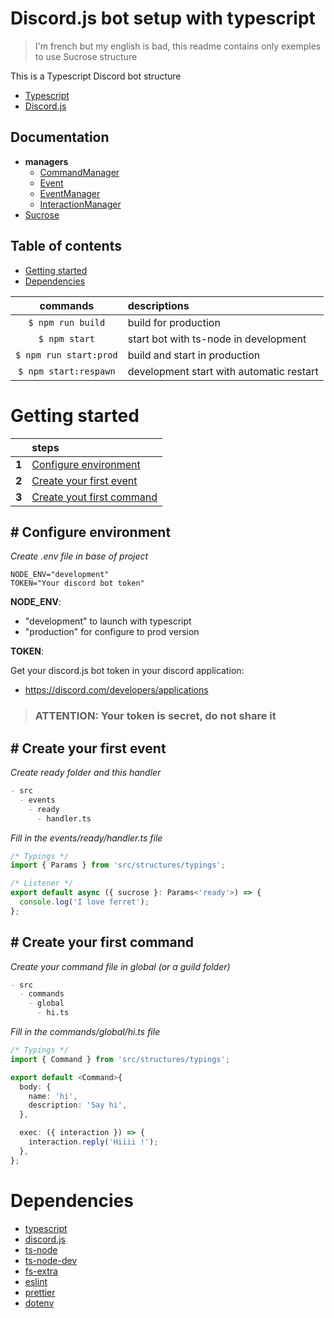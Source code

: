 # Discord.js bot setup with typescript

> I'm french but my english is bad, this readme contains only exemples to use Sucrose structure

This is a Typescript Discord bot structure

- [Typescript](https://www.typescriptlang.org/docs/handbook/typescript-in-5-minutes.html)
- [Discord.js](https://discord.js.org/#/docs/discord.js/stable/general/welcome)

## Documentation

- **managers**
  - [CommandManager](https://github.com/Natto-PKP/discord.js-typescript/docs/managers/CommandManager)
  - [Event](https://github.com/Natto-PKP/discord.js-typescript/docs/managers/Event)
  - [EventManager](https://github.com/Natto-PKP/discord.js-typescript/docs/managers/EventManager)
  - [InteractionManager](https://github.com/Natto-PKP/discord.js-typescript/docs/managers/InteractionManager)
- [Sucrose](https://github.com/Natto-PKP/discord.js-typescript/docs/sucrose)

## Table of contents

- [Getting started](#getting-started)
- [Dependencies](#dependencies)

|        commands        | descriptions                             |
| :--------------------: | :--------------------------------------- |
|   `$ npm run build`    | build for production                     |
|     `$ npm start`      | start bot with ts-node in development    |
| `$ npm run start:prod` | build and start in production            |
| `$ npm start:respawn`  | development start with automatic restart |

# Getting started

|       | steps                                                    |
| :---: | :------------------------------------------------------- |
| **1** | [Configure environment](#-configure-environment)         |
| **2** | [Create your first event](#-create-your-first-event)     |
| **3** | [Create yout first command](#-Create-your-first-command) |

## # Configure environment

_Create .env file in base of project_

```env
NODE_ENV="development"
TOKEN="Your discord bot token"
```

**NODE_ENV**:

- "development" to launch with typescript
- "production" for configure to prod version

**TOKEN**:

Get your discord.js bot token in your discord application:

- https://discord.com/developers/applications

> ### ATTENTION: Your token is secret, do not share it

## # Create your first event

_Create ready folder and this handler_

```md
- src
  - events
    - ready
      - handler.ts
```

_Fill in the events/ready/handler.ts file_

```ts
/* Typings */
import { Params } from 'src/structures/typings';

/* Listener */
export default async ({ sucrose }: Params<'ready'>) => {
  console.log('I love ferret');
};
```

## # Create your first command

_Create your command file in global (or a guild folder)_

```md
- src
  - commands
    - global
      - hi.ts
```

_Fill in the commands/global/hi.ts file_

```ts
/* Typings */
import { Command } from 'src/structures/typings';

export default <Command>{
  body: {
    name: 'hi',
    description: 'Say hi',
  },

  exec: ({ interaction }) => {
    interaction.reply('Hiiii !');
  },
};
```

# Dependencies

- [typescript](https://www.npmjs.com/package/typescript)
- [discord.js](https://www.npmjs.com/package/discord.js)
- [ts-node](https://www.npmjs.com/package/ts-node)
- [ts-node-dev](https://www.npmjs.com/package/ts-node-dev)
- [fs-extra](https://www.npmjs.com/package/fs-extra)
- [eslint](https://www.npmjs.com/package/eslint)
- [prettier](https://www.npmjs.com/package/prettier)
- [dotenv](https://www.npmjs.com/package/dotenv)
